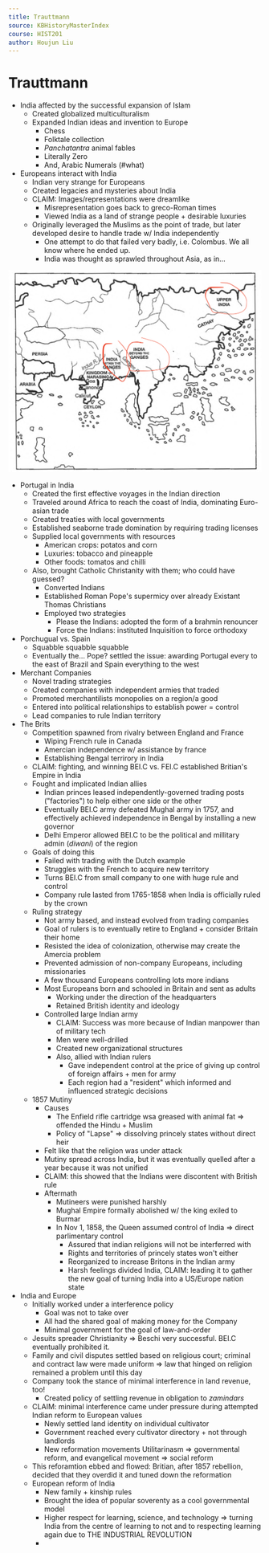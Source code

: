 ```yaml
---
title: Trauttmann
source: KBHistoryMasterIndex
course: HIST201
author: Houjun Liu
---
```


# Trauttmann
* India affected by the successful expansion of Islam
	* Created globalized multiculturalism
	* Expanded Indian ideas and invention to Europe 
		* Chess
		* Folktale collection
		* *Panchatantra* animal fables
		* Literally Zero
		* And, Arabic Numerals (#what)
* Europeans interact with India
	* Indian very strange for Europeans
	* Created legacies and mysteries about India
	* CLAIM: Images/representations were dreamlike
		* Misrepresentation goes back to greco-Roman times
		* Viewed India as a land of strange people + desirable luxuries
	* Originally leveraged the Muslims as the point of trade, but later developed desire to handle trade w/ India independently
		* One attempt to do that failed very badly, i.e. Colombus. We all know where he ended up.
		* India was thought as sprawled throughout Asia, as in...

![indiaiseverywhere.png](indiaiseverywhere.png)

* Portugal in India
	* Created the first effective voyages in the Indian direction
	* Traveled around Africa to reach the coast of India, dominating Euro-asian trade
	* Created treaties with local governments
	* Established seaborne trade domination by requiring trading licenses
	* Supplied local governments with resources
		* American crops: potatos and corn
		* Luxuries: tobacco and pineapple
		* Other foods: tomatos and chilli
	* Also, brought Catholic Christanity with them; who could have guessed?
		* Converted Indians
		* Established Roman Pope's supermicy over already Existant Thomas Christians
		* Employed two strategies
			* Please the Indians: adopted the form of a brahmin renouncer
			* Force the Indians: instituted Inquisition to force orthodoxy
* Porchugual vs. Spain
	* Squabble squabble squabble
	* Eventually the... Pope? settled the issue: awarding Portugal every to the east of Brazil and Spain everything to the west
* Merchant Companies
	* Novel trading strategies
	* Created companies with independent armies that traded
	* Promoted merchantilists monopolies on a region/a good
	*  Entered into political relationships to establish power = control
	*  Lead companies to rule Indian territory
*  The Brits
	* Competition spawned from rivalry between England and France
		* Wiping French rule in Canada
		* Amercian independence w/ assistance by france
		* Establishing Bengal terrirory in India
	* CLAIM: fighting, and winning BEI.C vs. FEI.C established Britian's Empire in India
	* Fought and implicated Indian allies 
		* Indian princes leased independently-governed trading posts ("factories") to help either one side or the other
		* Eventually BEI.C army defeated Mughal army in 1757, and effectively achieved independence in Bengal by installing a new governor
		* Delhi Emperor allowed BEI.C to be the political and millitary admin (*diwani*) of the region
	* Goals of doing this
		* Failed with trading with the Dutch example
		* Struggles with the French to acquire new territory
		* Turns BEI.C from small company to one with huge rule and control
		* Company rule lasted from 1765-1858 when India is officially ruled by the crown
	* Ruling strategy
		* Not army based, and instead evolved from trading companies
		* Goal of rulers is to eventually retire to England + consider Britain their home
		* Resisted the idea of colonization, otherwise may create the Amercia problem
		* Prevented admission of non-company Europeans, including missionaries
		* A few thousand Europeans controlling lots more indians
		* Most Europeans born and schooled in Britain and sent as adults
			* Working under the direction of the headquarters
			* Retained British identity and ideology
		* Controlled large Indian army
			*  CLAIM: Success was more because of Indian manpower than of military tech
			*  Men were well-drilled
			*  Created new organizational structures
			*  Also, allied with Indian rulers
				* Gave independent control at the price of giving up control of foreign affairs + men for army
				* Each region had a "resident" which informed and influenced strategic decisions
	* 1857 Mutiny 
		*  Causes
			*  The Enfield rifle cartridge wsa greased with animal fat => offended the Hindu + Muslim
			*  Policy of "Lapse" => dissolving princely states without direct heir
		*  Felt like that the religion was under attack
		*  Mutiny spread across India, but it was eventually quelled after a year because it was not unified
		* CLAIM: this showed that the Indians were discontent with British rule
		* Aftermath
			*   Mutineers were punished harshly
			*   Mughal Empire formally abolished w/ the king exiled to Burmar
			*  In Nov 1, 1858, the Queen assumed control of India => direct parlimentary control
				* Assured that indian religions will not be interferred with
				* Rights and territories of princely states won't either
				* Reorganized to increase Britons in the Indian army
				* Harsh feelings divided India, CLAIM: leading it to gather the new goal of turning India into a US/Europe nation state
* India and Europe
	* Initially worked under a interference policy
		* Goal was not to take over
		* All had the shared goal of making money for the Company
		* Minimal government for the goal of law-and-order
	* Jesuits spreader Christianity  => Beschi very successful. BEI.C eventually prohibited it.
	* Family and civil disputes settled based on religious court; criminal and contract law were made uniform => law that hinged on religion remained a problem until this day
	* Company took the stance of minimal interference in land revenue, too!
		* Created policy of settling revenue in obligation to *zamindars*
	* CLAIM: minimal interference came under pressure during attempted Indian reform to European values
		* Newly settled land identity on individual cultivator
		* Government reached every cultivator directory + not through landlords
		*  New reformation movements Utilitarinasm => governmental reform, and evangelical movement => social reform
	* This reforamtion ebbed and flowed: Britian, after 1857 rebellion, decided that they overdid it and tuned down the reformation
	*  European reform of India
		*  New family + kinship rules
		*  Brought the idea of popular soverenty as a cool governmental model
		* Higher respect for learning, science, and technology => turning India from the centre of learning to not and to respecting learning again due to THE INDUSTRIAL REVOLUTION
		*  
